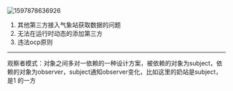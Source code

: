 ![1597878636926](C:\Users\hl2333\AppData\Roaming\Typora\typora-user-images\1597878636926.png)

1. 其他第三方接入气象站获取数据的问题
2. 无法在运行时动态的添加第三方
3. 违法ocp原则

---

观察者模式：对象之间多对一依赖的一种设计方案，被依赖的对象为subject，依赖的对象为observer，subject通知observer变化，比如这里的奶站是subject，是1 的一方

















































